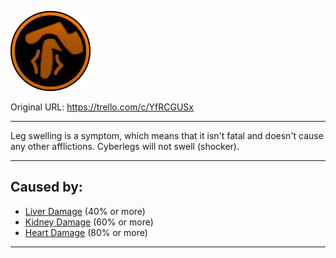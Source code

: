 ![tile012(2).png\|200](./Leg%20Swelling%20-%20Attachments/6718845db30472d958dd7a93.png)

Original URL: https://trello.com/c/YfRCGUSx

---

Leg swelling is a symptom, which means that it isn't fatal and doesn't cause any other afflictions. Cyberlegs will not swell (shocker).

---

## Caused by:

- [Liver Damage](../Torso/Liver%20Damage.md) (40% or more)
- [Kidney Damage](../Torso/Kidney%20Damage.md) (60% or more)
- [Heart Damage](../Heart/Heart%20Damage.md) (80% or more)

---

